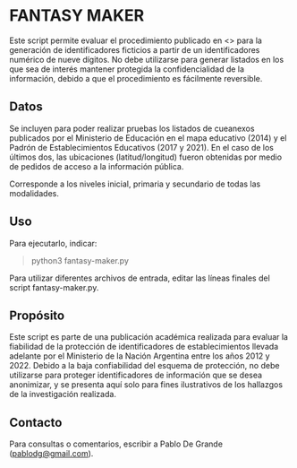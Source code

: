 # FANTASY MAKER

Este script permite evaluar el procedimiento publicado en <> para la generación de identificadores ficticios a partir de un identificadores numérico de nueve dígitos. No debe utilizarse para generar listados en los que sea de interés mantener protegida la confidencialidad de la información, debido a que el procedimiento es fácilmente reversible.

## Datos

Se incluyen para poder realizar pruebas los listados de cueanexos publicados por el Ministerio de Educación en el mapa educativo (2014) y el Padrón de Establecimientos Educativos (2017 y 2021). En el caso de los últimos dos, las ubicaciones (latitud/longitud) fueron obtenidas por medio de pedidos de acceso a la información pública. 

Corresponde a los niveles inicial, primaria y secundario de todas las modalidades.

## Uso 

Para ejecutarlo, indicar:

> python3 fantasy-maker.py

Para utilizar diferentes archivos de entrada, editar las líneas finales del script fantasy-maker.py.

## Propósito

Este script es parte de una publicación académica realizada para evaluar la fiabilidad de la protección de identificadores de establecimientos llevada adelante por el Ministerio de la Nación Argentina entre los años 2012 y 2022. Debido a la baja confiabilidad del esquema de protección, no debe utilizarse para proteger identificadores de información que se desea anonimizar, y se presenta aquí solo para fines ilustrativos de los hallazgos de la investigación realizada.

## Contacto

Para consultas o comentarios, escribir a Pablo De Grande (pablodg@gmail.com).

